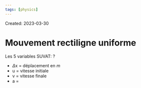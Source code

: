 ```yaml
---
tags: [physics] 
---
```

Created: 2023-03-30

# Mouvement rectiligne uniforme
Les 5 variables SUVAT:
?
- $\Delta$x = déplacement en $m$
- u = vitesse initiale
- v = vitesse finale
- a = 